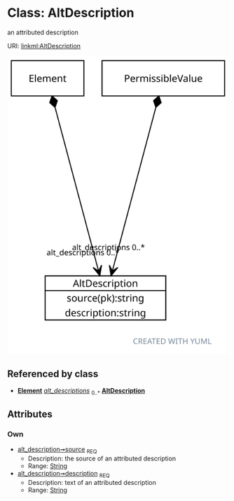 
# Class: AltDescription


an attributed description

URI: [linkml:AltDescription](https://w3id.org/linkml/AltDescription)


[![img](images/AltDescription.svg)](images/AltDescription.svg)

## Referenced by class

 *  **[Element](Element.md)** *[alt_descriptions](alt_descriptions.md)*  <sub>0..\*</sub>  **[AltDescription](AltDescription.md)**

## Attributes


### Own

 * [alt_description➞source](alt_description_source.md)  <sub>REQ</sub>
     * Description: the source of an attributed description
     * Range: [String](types/String.md)
 * [alt_description➞description](alt_description_text.md)  <sub>REQ</sub>
     * Description: text of an attributed description
     * Range: [String](types/String.md)

